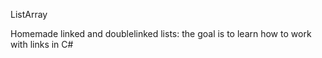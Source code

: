 ListArray

Homemade linked and doublelinked lists: the goal is to learn how to work with links in C#
